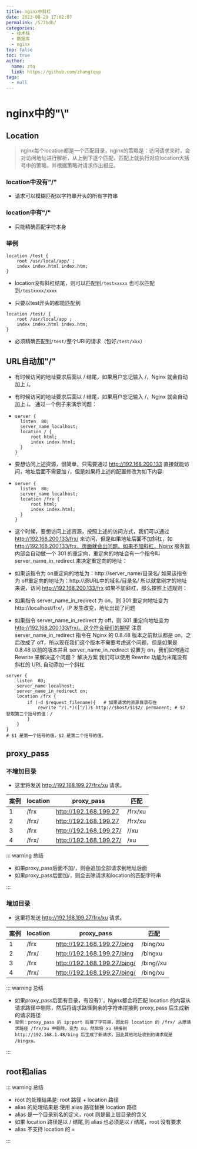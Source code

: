 ```yaml
---
title: nginx中斜杠
date: 2023-08-29 17:02:07
permalink: /577bdb/
categories: 
  - 技术栈
  - 数据库
  - nginx
top: false
toc: true
author: 
  name: ztq
  link: https://github.com/zhangtqup
tags: 
  - null
---
```

# nginx中的"\\"





## Location

> nginx每个location都是一个匹配目录，nginx的策略是：访问请求来时，会对访问地址进行解析，从上到下逐个匹配，匹配上就执行对应location大括号中的策略，并根据策略对请求作出相应。

### location中没有"/"

- 请求可以模糊匹配以字符串开头的所有字符串

### location中有"/"

- 只能精确匹配字符本身

### 举例





```
location /test {
	root /usr/local/app/ ;
	index index.html index.htm;
}
```

- location没有斜杠结尾，则可以匹配到`/testxxxxx` 也可以匹配到`/testxxxx/xxxx`

- 只要以test开头的都能匹配到

  

```shell
location /test/ {
	root /usr/local/app ;
	index index.html index.htm;
}
```

- 必须精确匹配到`/test/`整个URI的请求（包好`/test/xxx`）



## URL自动加"/"

- 有时候访问的地址要求后面以 / 结尾，如果用户忘记输入 /，Nginx 就会自动加上 /。

- 有时候访问的地址要求后面以 / 结尾，如果用户忘记输入 /，Nginx 就会自动加上 /。
  通过一个例子来演示问题：

- ```shell
  server {
  	listen	80;
  	server_name localhost;
  	location / {
  		root html;
  		index index.html;
  	}
  }
  ```

- 要想访问上述资源，很简单，只需要通过 http://192.168.200.133 直接就能访问，地址后面不需要加 /，但是如果将上述的配置修改为如下内容:

- ```shell
  server {
  	listen	80;
  	server_name localhost;
  	location /frx {
  		root html;
  		index index.html;
  	}
  }
  ```

  

- 这个时候，要想访问上述资源，按照上述的访问方式，我们可以通过 http://192.168.200.133/frx/ 来访问，但是如果地址后面不加斜杠，如 http://192.168.200.133/frx，页面就会出问题。如果不加斜杠，Nginx 服务器内部会自动做一个 301 的重定向，重定向的地址会有一个指令叫 server_name_in_redirect 来决定重定向的地址：

- 如果该指令为 on重定向的地址为：http://server_name/目录名/
  如果该指令为 off重定向的地址为：http://原URL中的域名/目录名/
  所以就拿刚才的地址来说，访问 http://192.168.200.133/frx 如果不加斜杠，那么按照上述规则：

- 如果指令 server_name_in_redirect 为 on，则 301 重定向地址变为 http://localhost/frx/，IP 发生改变，地址出现了问题
- 如果指令 server_name_in_redirect 为 off，则 301 重定向地址变为 http://192.168.200.133/frx/。这个符合我们的期望
  注意 server_name_in_redirect 指令在 Nginx 的 0.8.48 版本之前默认都是 on，之后改成了 off，所以现在我们这个版本不需要考虑这个问题，但是如果是 0.8.48 以前的版本并且 server_name_in_redirect 设置为 on，我们如何通过 Rewrite 来解决这个问题？
  解决方案
  我们可以使用 Rewrite 功能为末尾没有斜杠的 URL 自动添加一个斜杠

```shell
server {
	listen	80;
	server_name localhost;
	server_name_in_redirect on;
	location /frx {
		if (-d $request_filename){   # 如果请求的资源目录存在
			rewrite ^/(.*)([^/])$ http://$host/$1$2/ permanent; # $2 获取第二个括号的值：/
		}
	}
}
# $1 是第一个括号的值，$2 是第二个括号的值。
```



## proxy_pass



### 不增加目录

- 这里将发送 http://192.168.199.27/frx/xu 请求。

| 案例 | location | proxy_pass             | 匹配    |
| ---- | -------- | ---------------------- | ------- |
| 1    | /frx     | http://192.168.199.27  | /frx/xu |
| 2    | /frx/    | http://192.168.199.27  | /frx/xu |
| 3    | /frx     | http://192.168.199.27/ | //xu    |
| 4    | /frx/    | http://192.168.199.27/ | /xu     |

::: warning 总结

- 如果proxy_pass后面不加/，则会追加全部请求到地址后面
- 如果proxy_pass后面加/，则会去除请求和location的匹配字符串

:::

### 增加目录

- 这里将发送 http://192.168.199.27/frx/xu 请求。

| 案例 | location | proxy_pass                  | 匹配      |
| ---- | -------- | --------------------------- | --------- |
| 1    | /frx     | http://192.168.199.27/bing  | /bing/xu  |
| 2    | /frx/    | http://192.168.199.27/bing  | /bingxu   |
| 3    | /frx     | http://192.168.199.27/bing/ | /bing//xu |
| 4    | /frx/    | http://192.168.199.27/bing/ | /bing/xu  |

::: warning 总结

- 如果proxy_pass后面有目录，有没有’/'，Nginx都会将匹配 location 的内容从请求路径中剔除，然后将请求路径剩余的字符串拼接到 proxy_pass 后生成新的请求路径
- `举例：proxy_pass 的 ip:port 后接了字符串，因此将 location 的 /frx/ 从原请求路径 /frx/xu
  中剔除，变为 xu，然后将 xu 拼接到 http://192.168.1.48/bing 后生成了新请求，因此其他地址收到的请求就是
  /bingxu。`

:::



## root和alias

::: warning 总结

- root 的处理结果是: root 路径 + location 路径
- alias 的处理结果是:使用 alias 路径替换 location 路径
- alias 是一个目录别名的定义，root 则是最上层目录的含义
- 如果 location 路径是以 / 结尾,则 alias 也必须是以 / 结尾，root 没有要求
- alias 不支持 location 的 =
  

:::